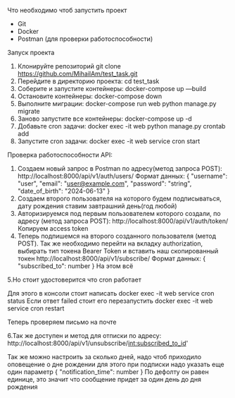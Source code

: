 Что необходимо чтоб запустить проект

- Git
- Docker
- Postman (для проверки работоспособности)

Запуск проекта

1. Клонируйте репозиторий
git clone https://github.com/MihailAm/test_task.git
2. Перейдите в директорию проекта:
cd test_task
3. Соберите и запустите контейнеры:
docker-compose up —build
4. Остановите контейнеры:
docker-compose down
5. Выполните миграции:
docker-compose run web python manage.py migrate
6. Заново запустите все контейнеры:
docker-compose up -d
7. Добавьте cron задачи:
docker exec -it web python manage.py crontab add
8. Запустите cron задачи:
docker exec -it web service cron start

Проверка работоспособности API:

1. Создаем новый запрос в Postman по адресу(метод запроса POST):
http://localhost:8000/api/v1/auth/users/ 
Формат данных: 
{ 
 "username": "user", 
 "email": "user@example.com", 
 "password": "string", 
 "date_of_birth": "2024-06-13" 
} 
2. Создаем второго пользователя на которого будем подписываться, дату рождения ставим завтрашний день(год любой) 
3. Авторизируемся под первым пользователем которого создали, по адресу (метод запроса POST): 
http://localhost:8000/api/v1/auth/token/ 
Копируем access token 
4. Теперь подпишемся на второго созданного пользователя (метод POST). Так же необходимо перейти на вкладку authorization, выбирать тип токена Bearer Token и вставить наш скопированный токен 
http://localhost:8000/api/v1/subscribe/ 
Формат данных: 
{ 
 "subscribed_to": number 
} 
На этом всё

5.Но стоит удостоверится что cron работает

Для этого в консоли стоит написать
docker exec -it web service cron status 
Если ответ failed стоит его перезапустить 
docker exec -it web service cron restart

Теперь проверяем письмо на почте

6.Так же доступен и метод для отписки по адресу: 
http://localhost:8000/api/v1/unsubscribe/<int:subscribed_to_id>'

Так же можно настроить за сколько дней, надо чтоб приходило оповещение о дне рождении для этого при подписки надо указать еще один параметр 
{
"notification_time": number 
}
По дефолту он равен единице, это значит что сообщение придет за один день до дня рождения

